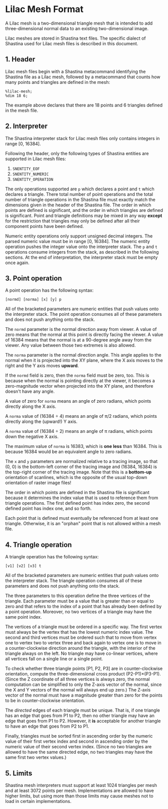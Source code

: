 # Lilac Mesh Format

A Lilac mesh is a two-dimensional triangle mesh that is intended to add three-dimensional normal data to an existing two-dimensional image.

Lilac meshes are stored in Shastina text files.  The specific dialect of Shastina used for Lilac mesh files is described in this document.

## 1. Header

Lilac mesh files begin with a Shastina metacommand identifying the Shastina file as a Lilac mesh, followed by a metacommand that counts how many points and triangles are defined in the mesh:

    %lilac-mesh;
    %dim 18 6;

The example above declares that there are 18 points and 6 triangles defined in the mesh file.

## 2. Interpreter

The Shastina interpreter stack for Lilac mesh files only contains integers in range [0, 16384].

Following the header, only the following types of Shastina entities are supported in Lilac mesh files:

1. `SNENTITY_EOF`
2. `SNENTITY_NUMERIC`
3. `SNENTITY_OPERATION`

The only operations supported are `p` which declares a point and `t` which declares a triangle.  There total number of point operations and the total number of triangle operations in the Shastina file must exactly match the dimensions given in the header of the Shastina file.  The order in which points are defined is significant, and the order in which triangles are defined is significant.  Point and triangle definitions may be mixed in any way __except__ for the restriction that triangles may only be defined after all their component points have been defined.

Numeric entity operations only support unsigned decimal integers.  The parsed numeric value must be in range [0, 16384].  The numeric entity operation pushes the integer value onto the interpreter stack.  The `p` and `t` operations consume integers from the stack, as described in the following sections.  At the end of interpretation, the interpreter stack must be empty once again.

## 3. Point operation

A point operation has the following syntax:

    [normd] [norma] [x] [y] p

All of the bracketed parameters are numeric entities that push values onto the interpreter stack.  The point operation consumes all of these parameters and does not push anything onto the stack.

The `normd` parameter is the normal direction away from viewer.  A value of zero means that the normal at this point is directly facing the viewer.  A value of 16384 means that the normal is at a 90-degree angle away from the viewer.  Any value between those two extremes is also allowed.

The `norma` parameter is the normal direction angle.  This angle applies to the normal when it is projected into the XY plane, where the X axis moves to the right and the Y axis moves __upward__.

If the `normd` field is zero, then the `norma` field must be zero, too.  This is because when the normal is pointing directly at the viewer, it becomes a zero-magnitude vector when projected into the XY plane, and therefore doesn't have any angle.

A value of zero for `norma` means an angle of zero radians, which points directly along the X axis.

A `norma` value of (16384 &div; 4) means an angle of &pi;/2 radians, which points directly along the (upward!) Y axis.
 
A `norma` value of (16384 &div; 2) means an angle of &pi; radians, which points down the negative X axis.

The maximum value of `norma` is 16383, which is __one less__ than 16384.  This is because 16384 would be an equivalent angle to zero radians.

The `x` and `y` parameters are normalized relative to a tracing image, so that (0, 0) is the bottom-left corner of the tracing image and (16384, 16384) is the top-right corner of the tracing image.  Note that this is a __bottom-up__ orientation of scanlines, which is the opposite of the usual top-down orientation of raster image files!

The order in which points are defined in the Shastina file is significant because it determines the index value that is used to reference them from triangle operations.  The first defined point has index zero, the second defined point has index one, and so forth.

Each point that is defined must eventually be referenced from at least one triangle.  Otherwise, it is an "orphan" point that is not allowed within a mesh file.

## 4. Triangle operation

A triangle operation has the following syntax:

    [v1] [v2] [v3] t

All of the bracketed parameters are numeric entities that push values onto the interpreter stack.  The triangle operation consumes all of these parameters and does not push anything onto the stack.

The three parameters to this operation define the three vertices of the triangle.  Each parameter must be a value that is greater than or equal to zero and that refers to the index of a point that has already been defined by a point operation.  Moreover, no two vertices of a triangle may have the same point index.

The vertices of a triangle must be ordered in a specific way.  The first vertex must always be the vertex that has the lowest numeric index value.  The second and third vertices must be ordered such that to move from vertex one to vertex two to vertex three and back again to vertex one is to move in a counter-clockwise direction around the triangle, with the interior of the triangle always on the left.  No triangle may have co-linear vertices, where all vertices fall on a single line or a single point.

To check whether three triangle points \[P1, P2, P3\] are in counter-clockwise orientation, compute the three-dimensional cross product (P2-P1)&times;(P3-P1).  (Since the Z coordinate of all three vertices is always zero, the normal computation can be simplified to only the Z-axis vector of the normal, since the X and Y vectors of the normal will always end up zero.)  The Z-axis vector of the normal must have a magnitude greater than zero for the points to be in counter-clockwise orientation.

The _directed_ edges of each triangle must be unique.  That is, if one triangle has an edge that goes from P1 to P2, then no other triangle may have an edge that goes from P1 to P2.  However, it __is__ acceptable for another triangle to have an edge that goes from P2 to P1.

Finally, triangles must be sorted first in ascending order by the numeric value of their first vertex index and second in ascending order by the numeric value of their second vertex index.  (Since no two triangles are allowed to have the same directed edge, no two triangles may have the same first two vertex values.)

## 5. Limits

Shastina mesh interpreters must support at least 1024 triangles per mesh and at least 3072 points per mesh.  Implementations are allowed to have higher limits, but using more than those limits may cause meshes not to load in certain implementations.

